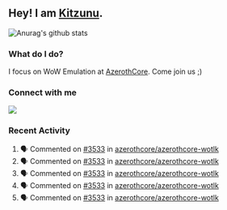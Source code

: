 ## Hey! I am [Kitzunu](https://Github.com/Kitzunu).

![Anurag's github stats](https://github-readme-stats.kitzunu.vercel.app/api?username=Kitzunu&show_icons=true)

### What do I do?

I focus on WoW Emulation at [AzerothCore](https://Github.com/AzerothCore). Come join us ;)

### Connect with me
[![](https://img.shields.io/badge/AzerothCore%20Discord-Connect%20with%20me!-green)](https://discord.com/invite/gkt4y2x)

### Recent Activity

<!--START_SECTION:activity-->
1. 🗣 Commented on [#3533](https://github.com/azerothcore/azerothcore-wotlk/issues/3533) in [azerothcore/azerothcore-wotlk](https://github.com/azerothcore/azerothcore-wotlk)
2. 🗣 Commented on [#3533](https://github.com/azerothcore/azerothcore-wotlk/issues/3533) in [azerothcore/azerothcore-wotlk](https://github.com/azerothcore/azerothcore-wotlk)
3. 🗣 Commented on [#3533](https://github.com/azerothcore/azerothcore-wotlk/issues/3533) in [azerothcore/azerothcore-wotlk](https://github.com/azerothcore/azerothcore-wotlk)
4. 🗣 Commented on [#3533](https://github.com/azerothcore/azerothcore-wotlk/issues/3533) in [azerothcore/azerothcore-wotlk](https://github.com/azerothcore/azerothcore-wotlk)
5. 🗣 Commented on [#3533](https://github.com/azerothcore/azerothcore-wotlk/issues/3533) in [azerothcore/azerothcore-wotlk](https://github.com/azerothcore/azerothcore-wotlk)
<!--END_SECTION:activity-->
